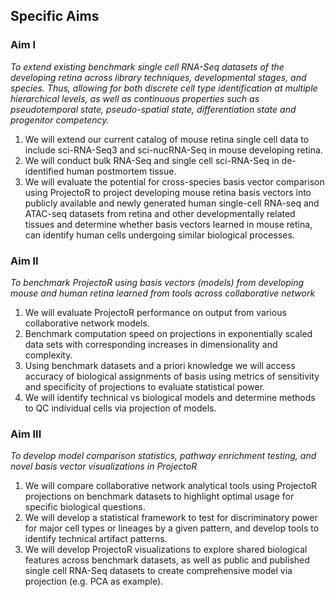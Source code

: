## Specific Aims
### Aim I 
_To extend existing benchmark single cell RNA-Seq datasets of the developing retina across library techniques, developmental stages, and species. Thus, allowing for both discrete cell type identification at multiple hierarchical levels, as well as continuous properties such as pseudotemporal state, pseudo-spatial state, differentiation state and progenitor competency._

1. We will extend our current catalog of mouse retina single cell data to include sci-RNA-Seq3 and sci-nucRNA-Seq in mouse developing retina.
2. We will conduct bulk RNA-Seq and single cell sci-RNA-Seq in de-identified human postmortem tissue.
3. We will evaluate the potential for cross-species basis vector comparison using ProjectoR to project developing mouse retina basis vectors into publicly available and newly generated human single-cell RNA-seq and ATAC-seq datasets from retina and other developmentally related tissues and determine whether basis vectors learned in mouse retina, can identify human cells undergoing similar biological processes.

### Aim II
_To benchmark ProjectoR using basis vectors (models) from developing mouse and human retina learned from tools across collaborative network_

1. We will evaluate ProjectoR performance on output from various collaborative network models.
2. Benchmark computation speed on projections in exponentially scaled data sets with corresponding increases in dimensionality and complexity.
3. Using benchmark datasets and a priori knowledge we will access accuracy of biological assignments of basis using metrics of sensitivity and specificity of projections to evaluate statistical power. 
4. We will identify technical vs biological models and determine methods to QC individual cells via projection of models.

### Aim III
_To develop model comparison statistics, pathway enrichment testing, and novel basis vector visualizations in ProjectoR_

1. We will compare collaborative network analytical tools using ProjectoR projections on benchmark datasets to highlight optimal usage for specific biological questions.
2. We will develop a statistical framework to test for discriminatory power for major cell types or lineages by a given pattern, and develop tools to identify technical artifact patterns.
3. We will develop ProjectoR visualizations to explore shared biological features across benchmark datasets, as well as public and published single cell RNA-Seq datasets to create comprehensive model via projection  (e.g. PCA as example).
